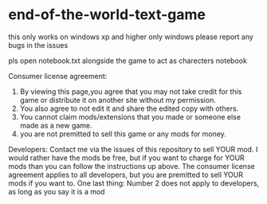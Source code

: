 # end-of-the-world-text-game
this only works on windows xp and higher only windows
please report any bugs in the issues

pls open notebook.txt alongside the game to act as charecters notebook

Consumer license agreement:

1. By viewing this page,you agree that you may not take credit for this game or distribute it on another site without my permission.
2. You also agree to not edit it and share the edited copy with others. 
3. You cannot claim mods/extensions that you made or someone else made as a new game.
4. you are not premitted to sell this game or any mods for money.

Developers:
Contact me via the issues of this repository to sell YOUR mod.
I would rather have the mods be free, but if you want to charge for YOUR mods than you can follow the instructions up above.
The consumer license agreement applies to all developers, but you are premitted to sell YOUR mods if you want to.
One last thing: Number 2 does not apply to developers, as long as you say it is a mod
